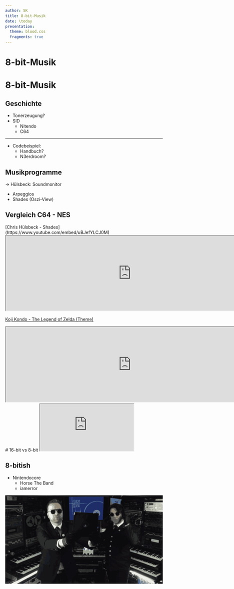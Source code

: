 ```yaml
---
author: SK
title: 8-bit-Musik
date: \today
presentation:
  theme: blood.css
  fragments: true
---
```


# 8-bit-Musik
# 8-bit-Musik

<!-- slide -->
## Geschichte
- Tonerzeugung?
- SID
  - Nitendo
  - C64

---
- Codebeispiel:
  - Handbuch?
  - N3erdroom?

<!-- slide -->

## Musikprogramme
-> Hülsbeck: Soundmonitor

  - Arpeggios
  - Shades (Oszi-View)

<!-- slide -->

## Vergleich C64 - NES
<!-- slide vertical=true -->
<section>
  [Chris Hülsbeck - Shades](https://www.youtube.com/embed/uBJefYLCJ0M)
  <iframe width="800" height="240" src="https://www.youtube.com/embed/uBJefYLCJ0M"></iframe>

  [Koji Kondo - The Legend of Zelda (Theme)](https://www.youtube.com/embed/gKXGDuKrCfA)
  <iframe width="800" height="240" src="https://www.youtube.com/embed/gKXGDuKrCfA"></iframe>
</section>
<!-- slide -->
<!-- slide -->
<!-- slide -->
<!-- slide -->
<!-- slide -->
# 16-bit vs 8-bit
<iframe src="https://www.youtube.com/embed/r9jPppUMbCo?t=5"></iframe>


<!-- slide -->

## 8-bitish
- Nintendocore
  - Horse The Band
  - iamerror

<!-- slide data-notes="Feelen dunk fur oiree Oufmirksamkayt. Geepts noc fragen?" -->



<!-- slide -->
![](assets/emulators.gif)
